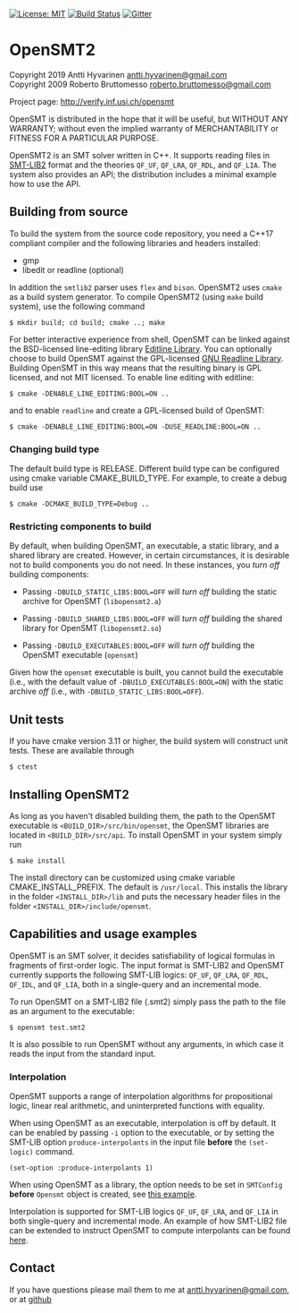 [![License: MIT](https://img.shields.io/badge/License-MIT-yellow.svg)](https://opensource.org/licenses/MIT)
[![Build Status](https://travis-ci.com/usi-verification-and-security/opensmt.svg?branch=master)](https://travis-ci.com/usi-verification-and-security/opensmt)
[![Gitter](https://badges.gitter.im/usi-verification-and-security/opensmt.svg)](https://gitter.im/usi-verification-and-security/opensmt?utm_source=badge&utm_medium=badge&utm_campaign=pr-badge&utm_content=badge)

# OpenSMT2
Copyright 2019 Antti Hyvarinen <antti.hyvarinen@gmail.com>  
Copyright 2009 Roberto Bruttomesso <roberto.bruttomesso@gmail.com>

Project page: http://verify.inf.usi.ch/opensmt

OpenSMT is distributed in the hope that it will be useful,
but WITHOUT ANY WARRANTY; without even the implied warranty of
MERCHANTABILITY or FITNESS FOR A PARTICULAR PURPOSE.

OpenSMT2 is an SMT solver written in C++. It supports reading files in [SMT-LIB2](http://smtlib.cs.uiowa.edu) format and the theories
`QF_UF`, `QF_LRA`, `QF_RDL`, and `QF_LIA`.  The system also provides an
API; the distribution includes a minimal example how to use the API.

## Building from source

To build the system from the source code repository, you need a C++17
compliant compiler and the following libraries and headers installed:

 - gmp
 - libedit or readline (optional)

In addition the `smtlib2` parser uses `flex` and `bison`.
OpenSMT2 uses `cmake` as a build system generator. To compile OpenSMT2 (using `make` build system), use the following
command
```
$ mkdir build; cd build; cmake ..; make
```

For better interactive experience from shell, OpenSMT can be linked against the BSD-licensed line-editing library [Editline Library](https://thrysoee.dk/editline/). You can optionally choose to build OpenSMT against the GPL-licensed [GNU Readline Library](https://tiswww.case.edu/php/chet/readline/rltop.html). Building OpenSMT in this way means that the resulting binary is GPL licensed, and not MIT licensed. To enable line editing with editline:
```
$ cmake -DENABLE_LINE_EDITING:BOOL=ON ..
```

and to enable `readline` and create a GPL-licensed build of OpenSMT:
```
$ cmake -DENABLE_LINE_EDITING:BOOL=ON -DUSE_READLINE:BOOL=ON ..
```

### Changing build type
The default build type is RELEASE. Different build type can be configured using cmake variable CMAKE_BUILD_TYPE. For example, to create a debug build use
```
$ cmake -DCMAKE_BUILD_TYPE=Debug ..
```

### Restricting components to build

By default, when building OpenSMT, an executable, a static library, and a shared library are created. However, in certain circumstances, it is desirable not to build components you do not need. In these instances, you *turn off* building components:

- Passing `-DBUILD_STATIC_LIBS:BOOL=OFF` will *turn off* building the static archive for OpenSMT (`libopensmt2.a`)

- Passing `-DBUILD_SHARED_LIBS:BOOL=OFF` will *turn off* building the shared library for OpenSMT (`libopensmt2.so`)

- Passing `-DBUILD_EXECUTABLES:BOOL=OFF` will *turn off* building the OpenSMT executable (`opensmt`)

Given how the `opensmt` executable is built, you cannot build the executable (i.e., with the default value of `-DBUILD_EXECUTABLES:BOOL=ON`) with the static archive *off* (i.e., with `-DBUILD_STATIC_LIBS:BOOL=OFF`).


## Unit tests

If you have cmake version 3.11 or higher, the build system will construct unit
tests.  These are available through

```
$ ctest
```

## Installing OpenSMT2
As long as you haven't disabled building them, the path to the OpenSMT executable is `<BUILD_DIR>/src/bin/opensmt`, the OpenSMT libraries are located in `<BUILD_DIR>/src/api`.
To install OpenSMT in your system simply run
```
$ make install
```
The install directory can be customized using cmake variable CMAKE_INSTALL_PREFIX. The default is `/usr/local`.
This installs the library in the folder `<INSTALL_DIR>/lib` and puts the necessary header files in the folder `<INSTALL_DIR>/include/opensmt`.

## Capabilities and usage examples
OpenSMT is an SMT solver, it decides satisfiability of logical formulas in fragments of first-order logic. The input format is SMT-LIB2 and OpenSMT currently supports the following SMT-LIB logics: `QF_UF`, `QF_LRA`, `QF_RDL`, `QF_IDL`, and `QF_LIA`, both in a single-query and an incremental mode.

To run OpenSMT on a SMT-LIB2 file (.smt2) simply pass the path to the file as an argument to the executable:
```
$ opensmt test.smt2
```
It is also possible to run OpenSMT without any arguments, in which case it reads the input from the standard input.

### Interpolation
OpenSMT supports a range of interpolation algorithms for propositional
logic, linear real arithmetic, and uninterpreted functions with
equality.

When using OpenSMT as an executable, interpolation is off by default. It can be enabled by passing `-i` option to the executable, or by setting the SMT-LIB option `produce-interpolants` in the input file **before** the `(set-logic)` command.
```
(set-option :produce-interpolants 1)
```

When using OpenSMT as a library, the option needs to be set in `SMTConfig` **before** `Opensmt` object is created, see [this example](examples/test_lra_itp.cc).

Interpolation is supported for SMT-LIB logics `QF_UF`, `QF_LRA`, and `QF_LIA` in both single-query and incremental mode. An example of how SMT-LIB2 file can be extended to instruct OpenSMT to compute interpolants can be found [here](regression_itp/itp_bug_small.smt2).

## Contact
If you have questions please mail them to me at antti.hyvarinen@gmail.com, or at [github](https://github.com/usi-verification-and-security/opensmt)


